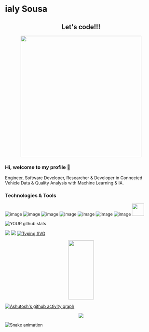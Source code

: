 # ialy Sousa

<div align="center">
<h2>Let's code!!!</h2>
<img src="https://media.giphy.com/media/LmNwrBhejkK9EFP504/giphy.gif" width="400px" />
</div>



### Hi, welcome to my profile 👋

Engineer, Software Developer, Researcher & Developer in Connected Vehicle Data & Quality Analysis with Machine Learning  & IA.

### Technologies & Tools
 ![image](https://img.shields.io/badge/Python-3776AB?style=for-the-badge&logo=python&logoColor=white)
 ![image](https://img.shields.io/badge/C%2B%2B-00599C?style=for-the-badge&logo=c%2B%2B&logoColor=white)
 ![image](https://img.shields.io/badge/Java-ED8B00?style=for-the-badge&logo=java&logoColor=white)
  ![image](https://img.shields.io/badge/Django-092E20?style=for-the-badge&logo=django&logoColor=white)
  ![image](https://img.shields.io/badge/R-276DC3?style=for-the-badge&logo=r&logoColor=white)
  ![image](https://img.shields.io/badge/MySQL-00000F?style=for-the-badge&logo=mysql&logoColor=white)
  ![image](https://img.shields.io/badge/Jira-0052CC?style=for-the-badge&logo=Jira&logoColor=white)
  <img src="https://cdn.jsdelivr.net/gh/devicons/devicon/icons/matlab/matlab-original.svg" width="40" height="40"/>
  
  
  
  
![YOUR github stats](https://github-readme-stats.vercel.app/api?username=ialysousa)

[<img src="https://img.shields.io/badge/Gmail-D14836?style=for-the-badge&logo=gmail&logoColor=white" />](ialy.sousa@academico.ifpb.edu.br)  [<img src="https://img.shields.io/badge/linkedin-%230077B5.svg?&style=for-the-badge&logo=linkedin&logoColor=white" />](https://www.linkedin.com/in/ialysousa/)
[![Typing SVG](https://readme-typing-svg.herokuapp.com/?color=ff91a4&size=35&center=true&vCenter=true&width=1000&lines=HELLO,+MY+NAME+is+Ialy+Cordeiro+de+Sousa;I'm+from+Brazil;I+engineer;Be+Welcome!+:%29)](https://git.io/typing-svg) 

 <!-- Abaixo, duas imagens com informações do repositório A+ e etc. -->
<div align="center">  
 
  <img width="41%" height="195px" src="https://github-readme-stats.vercel.app/api/top-langs/?username=ialysousa&layout=compact&hide_border=true&title_color=ff91a4&text_color=ff91a4&bg_color=0d1117" /> 
</div> 
 
 <!-- gráfico das contribuições --> 
[![Ashutosh's github activity graph](https://activity-graph.herokuapp.com/graph?username=ialysousa&bg_color=ffcfe9&color=9e4c98&line=9e4c98&point=403d3d&area=true&hide_border=true)](https://github.com/ashutosh00710/github-readme-activity-graph) 

<!-- badges, com trofeu --> 
<p align="center">
  <img src="https://github-profile-trophy.vercel.app/?username=ialysousa&theme=dracula&row=2&no-bg=true&column=3&margin-w=15&margin-h=15" />
</p> 

<!--Para esta etapa funcionar, é necessário abrir uma workflow com o código em yml -->

 ![Snake animation](https://github.com/ialysousa/ialysousa/blob/output/github-contribution-grid-snake.svg)
